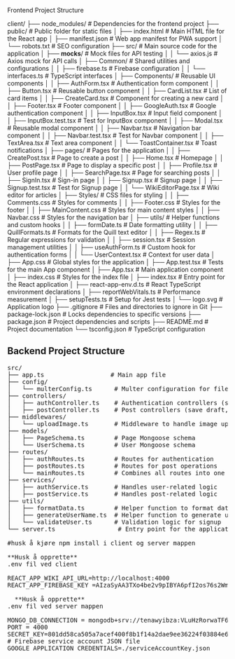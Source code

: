 Frontend Project Structure

client/
├── node_modules/                  # Dependencies for the frontend project
├── public/                        # Public folder for static files
│   ├── index.html                 # Main HTML file for the React app
│   ├── manifest.json              # Web app manifest for PWA support
│   └── robots.txt                 # SEO configuration
├── src/                           # Main source code for the application
│   ├── __mocks__/                 # Mock files for API testing
│   │   └── axios.js               # Axios mock for API calls
│   ├── Common/                    # Shared utilities and configurations
│   │   ├── firebase.ts            # Firebase configuration
│   │   └── interfaces.ts          # TypeScript interfaces
│   ├── Components/                # Reusable UI components
│   │   ├── AuthForm.tsx           # Authentication form component
│   │   ├── Button.tsx             # Reusable button component
│   │   ├── CardList.tsx           # List of card items
│   │   ├── CreateCard.tsx         # Component for creating a new card
│   │   ├── Footer.tsx             # Footer component
│   │   ├── GoogleAuth.tsx         # Google authentication component
│   │   ├── InputBox.tsx           # Input field component
│   │   ├── InputBox.test.tsx      # Test for InputBox component
│   │   ├── Modal.tsx              # Reusable modal component
│   │   ├── Navbar.tsx             # Navigation bar component
│   │   ├── Navbar.test.tsx        # Test for Navbar component
│   │   ├── TextArea.tsx           # Text area component
│   │   └── ToastContainer.tsx     # Toast notifications
│   ├── pages/                     # Pages for the application
│   │   ├── CreatePost.tsx         # Page to create a post
│   │   ├── Home.tsx               # Homepage
│   │   ├── PostPage.tsx           # Page to display a specific post
│   │   ├── Profile.tsx            # User profile page
│   │   ├── SearchPage.tsx         # Page for searching posts
│   │   ├── SignIn.tsx             # Sign-in page
│   │   ├── Signup.tsx             # Signup page
│   │   ├── Signup.test.tsx        # Test for Signup page
│   │   └── WikiEditorPage.tsx     # Wiki editor for articles
│   ├── Styles/                    # CSS files for styling
│   │   ├── Comments.css           # Styles for comments
│   │   ├── Footer.css             # Styles for the footer
│   │   ├── MainContent.css        # Styles for main content styles
│   │   ├── Navbar.css             # Styles for the navigation bar
│   ├── utils/                     # Helper functions and custom hooks
│   │   ├── formDate.ts            # Date formatting utility
│   │   ├── QuillFormats.ts        # Formats for the Quill text editor
│   │   ├── Regex.ts               # Regular expressions for validation
│   │   ├── session.tsx            # Session management utilities
│   │   ├── useAuthForm.ts         # Custom hook for authentication forms
│   │   └── UserContext.tsx        # Context for user data
│   ├── App.css                    # Global styles for the application
│   ├── App.test.tsx               # Tests for the main App component
│   ├── App.tsx                    # Main application component
│   ├── index.css                  # Styles for the index file
│   ├── index.tsx                  # Entry point for the React application
│   ├── react-app-env.d.ts         # React TypeScript environment declarations
│   ├── reportWebVitals.ts         # Performance measurement
│   ├── setupTests.ts              # Setup for Jest tests
│   └── logo.svg                   # Application logo
├── .gitignore                     # Files and directories to ignore in Git
├── package-lock.json              # Locks dependencies to specific versions
├── package.json                   # Project dependencies and scripts
├── README.md                      # Project documentation
└── tsconfig.json                  # TypeScript configuration


## Backend Project Structure

<pre>
src/
├── app.ts                  # Main app file 
├── config/
│   └── multerConfig.ts      # Multer configuration for file upload
├── controllers/
│   ├── authController.ts    # Authentication controllers (signup, login, Google auth)
│   ├── postController.ts    # Post controllers (save draft, publish, edit post)
├── middlewares/
│   └── uploadImage.ts       # Middleware to handle image upload
├── models/
│   ├── PageSchema.ts        # Page Mongoose schema
│   └── UserSchema.ts        # User Mongoose schema
├── routes/
│   ├── authRoutes.ts        # Routes for authentication
│   ├── postRoutes.ts        # Routes for post operations
│   └── mainRoutes.ts        # Combines all routes into one
├── services/
│   ├── authService.ts       # Handles user-related logic
│   ├── postService.ts       # Handles post-related logic
├── utils/
│   ├── formatData.ts        # Helper function to format data
│   ├── generateUserName.ts  # Helper function to generate usernames
│   └── validateUser.ts      # Validation logic for signup
└── server.ts                 # Entry point for the application

#husk å kjøre npm install i client og server mappen

**Husk å opprette**
.env fil ved client

REACT_APP_WIKI_API_URL=http://localhost:4000
REACT_APP_FIREBASE_KEY =AIzaSyAA3TXo4be2v9pIBYA6pfI2os76s2Wm-KU

  **Husk å opprette**
.env fil ved server mappen

MONGO_DB_CONNECTION = mongodb+srv://tenawyibza:VLuHzRorwaTF6MOa@cluster0.hivqa.mongodb.net/?retryWrites=true&w=majority&appName=Cluster0 
PORT = 4000
SECRET_KEY=801dd58ca505a7acef400f8b1f14a2dae9ee36224f03884e68bb623784d3d66125f4dd5a452a270a1869f68cec33dd01f795b1e87fdf950c2bdf3218c47669c6
# Firebase service account JSON file
GOOGLE_APPLICATION_CREDENTIALS=./serviceAccountKey.json   
</pre>

